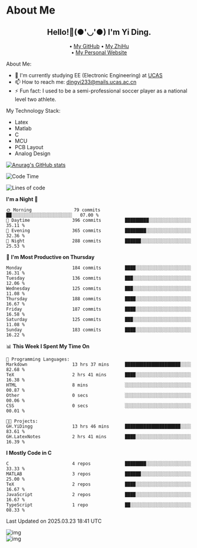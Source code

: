# About Me

<h2 style="text-align:center;"> Hello!👋(●'◡'●) I'm Yi Ding.</h2>

<div style="text-align:center;">
  • <a href="https://github.com/YiDingg">My GitHub</a>
  • <a href="https://www.zhihu.com/people/YiDingg">My ZhiHu</a><br>
  • <a href="https://yidingg.github.io/YiDingg">My Personal Website</a><br>
</div>

About Me:
- 🔭 I'm currently studying EE (Electronic Engineering) at [UCAS](https://www.ucas.ac.cn/)
- 📫 How to reach me: dingyi233@mails.ucas.ac.cn
- ⚡ Fun fact: I used to be a semi-professional soccer player as a national level two athlete.

My Technology Stack:
- Latex
- Matlab
- C
- MCU
- PCB Layout
- Analog Design


[![Anurag's GitHub stats](https://github-readme-stats.vercel.app/api?username=YiDingg)](https://github.com/anuraghazra/github-readme-stats)

<!--START_SECTION:waka-->
![Code Time](http://img.shields.io/badge/Code%20Time-1%2C008%20hrs%2041%20mins-blue)

![Lines of code](https://img.shields.io/badge/From%20Hello%20World%20I%27ve%20Written-750.7%20thousand%20lines%20of%20code-blue)

**I'm a Night 🦉** 

```text
🌞 Morning                79 commits          ██░░░░░░░░░░░░░░░░░░░░░░░   07.00 % 
🌆 Daytime                396 commits         █████████░░░░░░░░░░░░░░░░   35.11 % 
🌃 Evening                365 commits         ████████░░░░░░░░░░░░░░░░░   32.36 % 
🌙 Night                  288 commits         ██████░░░░░░░░░░░░░░░░░░░   25.53 % 
```
📅 **I'm Most Productive on Thursday** 

```text
Monday                   184 commits         ████░░░░░░░░░░░░░░░░░░░░░   16.31 % 
Tuesday                  136 commits         ███░░░░░░░░░░░░░░░░░░░░░░   12.06 % 
Wednesday                125 commits         ███░░░░░░░░░░░░░░░░░░░░░░   11.08 % 
Thursday                 188 commits         ████░░░░░░░░░░░░░░░░░░░░░   16.67 % 
Friday                   187 commits         ████░░░░░░░░░░░░░░░░░░░░░   16.58 % 
Saturday                 125 commits         ███░░░░░░░░░░░░░░░░░░░░░░   11.08 % 
Sunday                   183 commits         ████░░░░░░░░░░░░░░░░░░░░░   16.22 % 
```


📊 **This Week I Spent My Time On** 

```text
💬 Programming Languages: 
Markdown                 13 hrs 37 mins      █████████████████████░░░░   82.68 % 
TeX                      2 hrs 41 mins       ████░░░░░░░░░░░░░░░░░░░░░   16.38 % 
HTML                     8 mins              ░░░░░░░░░░░░░░░░░░░░░░░░░   00.87 % 
Other                    0 secs              ░░░░░░░░░░░░░░░░░░░░░░░░░   00.06 % 
CSS                      0 secs              ░░░░░░░░░░░░░░░░░░░░░░░░░   00.01 % 

🐱‍💻 Projects: 
GH.YiDingg               13 hrs 46 mins      █████████████████████░░░░   83.61 % 
GH.LatexNotes            2 hrs 41 mins       ████░░░░░░░░░░░░░░░░░░░░░   16.39 % 
```

**I Mostly Code in C** 

```text
C                        4 repos             ████████░░░░░░░░░░░░░░░░░   33.33 % 
MATLAB                   3 repos             ██████░░░░░░░░░░░░░░░░░░░   25.00 % 
TeX                      2 repos             ████░░░░░░░░░░░░░░░░░░░░░   16.67 % 
JavaScript               2 repos             ████░░░░░░░░░░░░░░░░░░░░░   16.67 % 
TypeScript               1 repo              ██░░░░░░░░░░░░░░░░░░░░░░░   08.33 % 
```




 Last Updated on 2025.03.23 18:41 UTC
<!--END_SECTION:waka-->

<!-- Coding activity over the last year -->
<div class='center'><img src='https://wakatime.com/share/@YiDingg/260601e0-8e46-41ab-9832-d4d0ae5fd0bd.svg' alt='img'/></div>

<!-- Languages over the last year -->
<div class='center'><img src='https://wakatime.com/share/@YiDingg/99546fa3-4cc3-4808-ab6e-13f38e27aba1.svg' alt='img'/></div>
